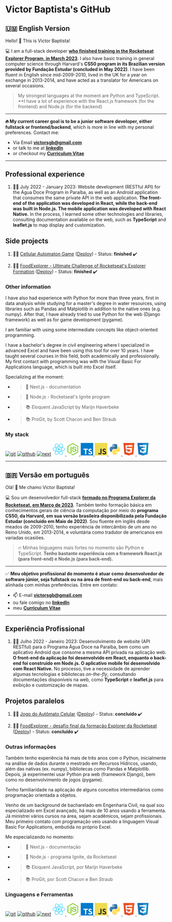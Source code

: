 # Victor Baptista's GitHub

## 🇺🇲 English Version

Hello! 👋 This is Victor Baptista!

💻 I am a full-stack developer **[who finished training in the Rocketseat Explorer Program, in March 2023](https://victorsgb.github.io/explorer/)**. I also have basic training in general computer science through Harvard's **CS50 program in its Brazilian version provided by Fundação Estudar (concluded in May 2022)**. I have been fluent in English since mid-2009-2010, lived in the UK for a year on exchange in 2013-2014, and have acted as a translator for Americans on several occasions.

> My strongest languages at the moment are Python and TypeScript. **I have a lot of experience with the React.js framework (for the frontend) and Node.js (for the backend)

---

**🔥 My current career goal is to be a junior software developer, either fullstack or frontend/backend**, which is more in line with my personal preferences. Contact me:

- Via Email **victorsgb@gmail.com**
- or talk to me at **[linkedIn](https://linkedin.com/in/victorsgb/)**
- or checkout my **[Curriculum Vitae](/20230331-victor-cv.pdf)**

---

## Professional experience

1. 👨‍💻 July 2022 - January 2023: Website development (RESTful API) for the Água Doce Program in Paraíba, as well as an Android application that consumes the same private API in the web application. **The front-end of the application was developed in React, while the back-end was built in Node.js. The mobile application was developed with React Native.** In the process, I learned some other technologies and libraries, consulting documentation available on the web, such as **TypeScript** and **leaflet.js** to map display and customization.

## Side projects

1. 👨‍💻 [Cellular Automaton Game](https://github.com/victorsgb/cellular-automata) ([Deploy](https://cellular-automata-beryl.vercel.app/)) - Status: **finished** ✔️

2. 👨‍💻 [FoodExplorer - Ultimate Challenge of Rocketseat's Explorer Formation](https://github.com/victorsgb/food-explorer-frontend) ([Deploy](https://food-explorer-frontend.netlify.app/)) - Status: **finished** ✔️

### Other information

I have also had experience with Python for more than three years, first in data analysis while studying for a master's degree in water resources, using libraries such as Pandas and Matplotlib in addition to the native ones (e.g. numpy). After that, I have already tried to use Python for the web (Django framework) as well as for game development (pygame).

I am familiar with using some intermediate concepts like object-oriented programming.

I have a bachelor's degree in civil engineering where I specialized in advanced Excel and have been using this tool for over 10 years. I have taught several courses in this field, both academically and professionally. My first contact with programming was with the Visual Basic For Applications language, which is built into Excel itself.

Specializing at the moment:

- > 🌱 Next.js - documentation
- > 🌱 Node.js - Rocketseat's Ignite program
- > 📚 Eloquent JavaScript by Marijn Haverbeke
- > 📚 ProGit, by Scott Chacon and Ben Straub

### My stack

<p align="left">
  <a href="https://git-scm.com/" target="_blank" rel="noreferrer"> <img src="https://cdn.jsdelivr.net/gh/devicons/devicon/icons/git/git-original.svg" alt="git" width="40" height="40"/></a>
  <a href="https://github.com/" target="_blank" rel="noreferrer"> <img src="https://cdn.jsdelivr.net/gh/devicons/devicon/icons/github/github-original.svg" alt="github" width="40" height="40"/></a>
  <a href="https://nextjs.org/" target="_blank" rel="noreferrer"> <img src="https://cdn.jsdelivr.net/gh/devicons/devicon/icons/nextjs/nextjs-original-wordmark.svg" alt="next" width="40" height="40"/></a>
  <a href="https://react.dev/" target="_blank" rel="noreferrer"> <img src="https://raw.githubusercontent.com/devicons/devicon/master/icons/react/react-original.svg" alt="react" width="40" height="40"/> </a> 
  <a href="https://react.dev/" target="_blank" rel="noreferrer"> <img src="https://raw.githubusercontent.com/devicons/devicon/master/icons/nodejs/nodejs-original.svg" alt="node" width="40" height="40"/> </a> 
  <a href="https://www.typescriptlang.org/" target="_blank" rel="noreferrer"> <img src="https://raw.githubusercontent.com/devicons/devicon/master/icons/typescript/typescript-original.svg" alt="typescript" width="40" height="40"/> </a> 
  <a href="https://developer.mozilla.org/en-US/docs/Web/JavaScript" target="_blank" rel="noreferrer"> <img src="https://raw.githubusercontent.com/devicons/devicon/master/icons/javascript/javascript-original.svg" alt="javascript" width="40" height="40"/> </a> 
  <a href="https://www.python.org" target="_blank" rel="noreferrer"> <img src="https://raw.githubusercontent.com/devicons/devicon/master/icons/python/python-original.svg" alt="python" width="40" height="40"/> </a>
  <a href="https://developer.mozilla.org/en-US/docs/Web/Html" target="_blank" rel="noreferrer"> <img src="https://raw.githubusercontent.com/devicons/devicon/master/icons/html5/html5-original.svg" alt="html5" width="40" height="40"/> </a>
  <a href="https://developer.mozilla.org/en-US/docs/Web/Css" target="_blank" rel="noreferrer"> <img src="https://raw.githubusercontent.com/devicons/devicon/master/icons/css3/css3-original.svg" alt="css3" width="40" height="40"/> </a>
</p>  

---

## 🇧🇷 Versão em português

Olá! 👋 Me chamo Victor Baptista!

💻 Sou um desenvolvedor full-stack **[formado no Programa Explorer da Rocketseat, em Março de 2023](https://victorsgb.github.io/explorer/)**. Também tenho formação básica em conhecimentos gerais de ciência da computação por meio do **programa CS50, da Harvard, em sua versão brasileira disponibilizada pela Fundação Estudar (concluído em Maio de 2022)**. Sou fluente em inglês desde meados de 2009-2010, tenho experiência de intercâmbio de um ano no Reino Unido, em 2013-2014, e voluntária como tradutor de americanos em variadas ocasiões.

> 🔥 Minhas linguagens mais fortes no momento são Python e TypeScript. **Tenho bastante experiência com a framework React.js (para front-end) e Node.js (para back-end).**

---

✅ **Meu objetivo profissional do momento é atuar como desenvolvedor de software júnior, seja fullstack ou na área de front-end ou back-end**, mais alinhada com minhas preferências. Entre em contato:

- 📫 E-mail **victorsgb@gmail.com**
- ou fale comigo no **[linkedIn](https://www.linkedin.com/in/victorsgb/)**
- meu **[Curriculum Vitae](/20230331-victor-cv.pdf)**

---

## Experiência Profissional

1. 👨‍💻 Julho 2022 - Janeiro 2023: Desenvolvimento de website (API RESTful) para o Programa Água Doce na Paraíba, bem como um aplicativo Android que consome a mesma API privada na aplicação web. **O front-end da aplicação foi desenvolvido em React, enquanto o back-end foi construído em Node.js. O aplicativo mobile foi desenvolvido com React Native.** No processo, tive a necessidade de aprender algumas tecnologias e bibliotecas _on-the-fly_, consultando documentações disponíveis na web, como **TypeScript** e **leaflet.js** para exibição e customização de mapas.  

## Projetos paralelos

1. 👨‍💻 [Jogo do Autômato Celular](https://github.com/victorsgb/cellular-automata) ([Deploy](https://cellular-automata-beryl.vercel.app/)) - Status: **concluído** ✔️

2. 👨‍💻 [FoodExplorer - desafio final da formação Explorer da Rocketseat](https://github.com/victorsgb/food-explorer-frontend) ([Deploy](https://food-explorer-frontend.netlify.app/)) - Status: **concluído** ✔️

### Outras informações

Também tenho experiência há mais de três anos com o Python, inicialmente na análise de dados durante o mestrado em Recursos Hídricos, usando, além das nativas (ex. numpy), bibliotecas como Pandas e Matplotlib. Depois, já experimentei usar Python pra web (framework Django), bem como no desenvolvimento de jogos (pygame).

Tenho familiaridade na aplicação de alguns conceitos intermediários como programação orientada a objetos.

Venho de um background de bacharelado em Engenharia Civil, na qual sou especializado em Excel avançado, há mais de 10 anos usando a ferramenta. Já ministrei vários cursos na área, sejam acadêmicos, sejam profissionais. Meu primeiro contato com programação veio usando a linguagem Visual Basic For Applications, embutida no próprio Excel.

Me especializando no momento:

- > 🌱 Next.js - documentação
- > 🌱 Node.js - programa Ignite, da Rocketseat
- > 📚 Eloquent JavaScript, por Marijn Haverbeke
- > 📚 ProGit, por Scott Chacon e Ben Straub

### Linguagens e Ferramentas

<p align="left">
  <a href="https://git-scm.com/" target="_blank" rel="noreferrer"> <img src="https://cdn.jsdelivr.net/gh/devicons/devicon/icons/git/git-original.svg" alt="git" width="40" height="40"/></a>
  <a href="https://github.com/" target="_blank" rel="noreferrer"> <img src="https://cdn.jsdelivr.net/gh/devicons/devicon/icons/github/github-original.svg" alt="github" width="40" height="40"/></a>
  <a href="https://nextjs.org/" target="_blank" rel="noreferrer"> <img src="https://cdn.jsdelivr.net/gh/devicons/devicon/icons/nextjs/nextjs-original-wordmark.svg" alt="next" width="40" height="40"/></a>
  <a href="https://react.dev/" target="_blank" rel="noreferrer"> <img src="https://raw.githubusercontent.com/devicons/devicon/master/icons/react/react-original.svg" alt="react" width="40" height="40"/> </a> 
  <a href="https://react.dev/" target="_blank" rel="noreferrer"> <img src="https://raw.githubusercontent.com/devicons/devicon/master/icons/nodejs/nodejs-original.svg" alt="node" width="40" height="40"/> </a> 
  <a href="https://www.typescriptlang.org/" target="_blank" rel="noreferrer"> <img src="https://raw.githubusercontent.com/devicons/devicon/master/icons/typescript/typescript-original.svg" alt="typescript" width="40" height="40"/> </a> 
  <a href="https://developer.mozilla.org/en-US/docs/Web/JavaScript" target="_blank" rel="noreferrer"> <img src="https://raw.githubusercontent.com/devicons/devicon/master/icons/javascript/javascript-original.svg" alt="javascript" width="40" height="40"/> </a> 
  <a href="https://www.python.org" target="_blank" rel="noreferrer"> <img src="https://raw.githubusercontent.com/devicons/devicon/master/icons/python/python-original.svg" alt="python" width="40" height="40"/> </a>
  <a href="https://developer.mozilla.org/en-US/docs/Web/Html" target="_blank" rel="noreferrer"> <img src="https://raw.githubusercontent.com/devicons/devicon/master/icons/html5/html5-original.svg" alt="html5" width="40" height="40"/> </a>
  <a href="https://developer.mozilla.org/en-US/docs/Web/Css" target="_blank" rel="noreferrer"> <img src="https://raw.githubusercontent.com/devicons/devicon/master/icons/css3/css3-original.svg" alt="css3" width="40" height="40"/> </a>
</p>

